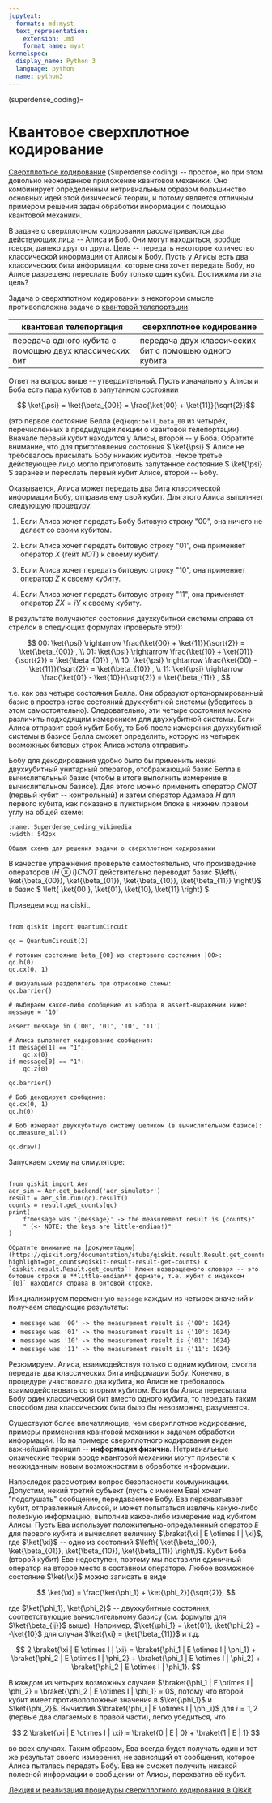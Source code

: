 ```yaml
---
jupytext:
  formats: md:myst
  text_representation:
    extension: .md
    format_name: myst
kernelspec:
  display_name: Python 3
  language: python
  name: python3
---
```


(superdense_coding)=

# Квантовое сверхплотное кодирование

[Сверхплотное кодирование](https://ru.wikipedia.org/wiki/Квантовое_сверхплотное_кодирование) (Superdense coding) -- простое, но при этом довольно неожиданное приложение квантовой механики. Оно комбинирует определенным нетривиальным образом большинство основных идей этой физической теории, и потому является отличным примером решения задач обработки информации с помощью квантовой механики.

В задаче о сверхплотном кодировании рассматриваются два действующих лица -- Алиса и Боб. Они могут находиться, вообще говоря, далеко друг от друга. Цель -- передать некоторое количество классической информации от Алисы к Бобу. Пусть у Алисы есть два классических бита информации, которые она хочет передать Бобу, но Алисе разрешено переслать Бобу только один кубит. Достижима ли эта цель?

Задача о сверхплотном кодировании в некотором смысле противоположна задаче о [квантовой телепортации](quantum_teleportation):

квантовая телепортация | сверхплотное кодирование
-----------------------|-------------------------
передача одного кубита с помощью двух классических бит | передача двух классических бит с помощью одного кубита

Ответ на вопрос выше -- утвердительный. Пусть изначально у Алисы и Боба есть пара кубитов в запутанном состоянии

$$ \ket{\psi} = \ket{\beta_{00}} = \frac{\ket{00} + \ket{11}}{\sqrt{2}}$$

(это первое состояние Белла {eq}`eqn:bell_beta_00` из четырёх, перечисленных в предыдущей лекции о квантовой телепортации). Вначале первый кубит находится у Алисы, второй -- у Боба. Обратите внимание, что для приготовления состояния $ \ket{\psi} $ Алисе не требовалось присылать Бобу никаких кубитов. Некое третье действующее лицо могло приготовить запутанное состояние $ \ket{\psi} $ заранее и переслать первый кубит Алисе, второй -- Бобу.

Оказывается, Алиса может передать два бита классической информации Бобу, отправив ему свой кубит. Для этого Алиса выполняет следующую процедуру:

1. Если Алиса хочет передать Бобу битовую строку "00", она ничего не делает со своим кубитом.

2. Если Алиса хочет передать битовую строку "01", она применяет оператор $X$ (гейт $NOT$) к своему кубиту.

3. Если Алиса хочет передать битовую строку "10", она применяет оператор $Z$ к своему кубиту.

4. Если Алиса хочет передать битовую строку "11", она применяет оператор $ZX = iY$ к своему кубиту.

В результате получаются состояния двухкубитной системы справа от стрелок в следующих формулах (проверьте это!):

$$
00: \ket{\psi} \rightarrow \frac{\ket{00} + \ket{11}}{\sqrt{2}} = \ket{\beta_{00}} , \\
01: \ket{\psi} \rightarrow \frac{\ket{10} + \ket{01}}{\sqrt{2}} = \ket{\beta_{01}} , \\
10: \ket{\psi} \rightarrow \frac{\ket{00} - \ket{11}}{\sqrt{2}} = \ket{\beta_{10}} , \\
11: \ket{\psi} \rightarrow \frac{\ket{01} - \ket{10}}{\sqrt{2}} = \ket{\beta_{11}} ,
$$

т.е. как раз четыре состояния Белла. Они образуют ортонормированный базис в пространстве состояний двухкубитной системы (убедитесь в этом самостоятельно). Следовательно, эти четыре состояния можно различить подходящим измерением для двухкубитной системы. Если Алиса отправит свой кубит Бобу, то Боб после измерения двухкубитной системы в базисе Белла сможет определить, которую из четырех возможных битовых строк Алиса хотела отправить.

Бобу для декодирования удобно было бы применить некий двухкубитный унитарный оператор, отображающий базис Белла в вычислительный базис (чтобы в итоге выполнить измерение в вычислительном базисе). Для этого можно применить оператор $CNOT$ (первый кубит -- контрольный) и затем оператор Адамара $H$ для первого кубита, как показано в пунктирном блоке в нижнем правом углу на общей схеме:

```{figure} /_static/qcalgo/superdense_coding/Superdense_coding_wikimedia.png
:name: Superdense_coding_wikimedia
:width: 542px

Общая схема для решения задачи о сверхплотном кодировании
```

В качестве упражнения проверьте самостоятельно, что произведение операторов $(H \otimes I) CNOT$ действительно переводит базис $\left\{ \ket{\beta_{00}}, \ket{\beta_{01}}, \ket{\beta_{10}}, \ket{\beta_{11}} \right\}$ в базис $ \left\{ \ket{00 }, \ket{01}, \ket{10}, \ket{11} \right\} $.

Приведем код на qiskit.

```{code-cell} ipython3

from qiskit import QuantumCircuit

qc = QuantumCircuit(2)

# готовим состояние beta_{00} из стартового состояния |00>:
qc.h(0)
qc.cx(0, 1)

# визуальный разделитель при отрисовке схемы:
qc.barrier()

# выбираем какое-либо сообщение из набора в assert-выражении ниже:
message = '10'

assert message in ('00', '01', '10', '11')

# Алиса выполняет кодирование сообщения:
if message[1] == "1":
    qc.x(0)
if message[0] == "1":
    qc.z(0)

qc.barrier()

# Боб декодирует сообщение:
qc.cx(0, 1)
qc.h(0)

# Боб измеряет двухкубитную систему целиком (в вычислительном базисе):
qc.measure_all()

qc.draw()
```

Запускаем схему на симуляторе:

```{code-cell} ipython3

from qiskit import Aer
aer_sim = Aer.get_backend('aer_simulator')
result = aer_sim.run(qc).result()
counts = result.get_counts(qc)
print(
    f"message was '{message}' -> the measurement result is {counts}"
    " (<- NOTE: the keys are little-endian!)"
)
```

```{admonition} RTFM!
Обратите внимание на [документацию](https://qiskit.org/documentation/stubs/qiskit.result.Result.get_counts.html?highlight=get_counts#qiskit-result-result-get-counts) к `qiskit.result.Result.get_counts`! Ключи возвращаемого словаря -- это битовые строки в **little-endian** формате, т.е. кубит с индексом `[0]` находится справа в битовой строке.
```

Инициализируем переменную `message` каждым из четырех значений и получаем следующие результаты:

+   `message was '00' -> the measurement result is {'00': 1024}`
+   `message was '01' -> the measurement result is {'10': 1024}`
+   `message was '10' -> the measurement result is {'01': 1024}`
+   `message was '11' -> the measurement result is {'11': 1024}`

Резюмируем. Алиса, взаимодействуя только с одним кубитом, смогла передать два классических бита информации Бобу. Конечно, в процедуре участвовало два кубита, но Алисе не требовалось взаимодействовать со вторым кубитом. Если бы Алиса пересылала Бобу один классический бит вместо одного кубита, то передать таким способом два классических бита было бы невозможно, разумеется.

Существуют более впечатляющие, чем сверхплотное кодирование, примеры применения квантовой механики к задачам обработки информации. Но на примере сверхплотного кодирования виден важнейший принцип -- **информация физична**. Нетривиальные физические теории вроде квантовой механики могут привести к неожиданным новым возможностям в обработке информации.

Напоследок рассмотрим вопрос безопасности коммуникации. Допустим, некий третий субъект (пусть с именем Ева) хочет "подслушать" сообщение, передаваемое Бобу. Ева перехватывает кубит, отправленный Алисой, и может попытаться извлечь какую-либо полезную информацию, выполнив какое-либо измерение над кубитом Алисы. Пусть Ева использует положительно-определенный оператор $E$ для первого кубита и вычисляет величину $\braket{\xi | E \otimes I | \xi}$, где $\ket{\xi}$ -- одно из состояний $\left\{ \ket{\beta_{00}}, \ket{\beta_{01}}, \ket{\beta_{10}}, \ket{\beta_{11}} \right\}$. Кубит Боба (второй кубит) Еве недоступен, поэтому мы поставили единичный оператор на второе место в составном операторе. Любое возможное состояние $\ket{\xi}$ можно записать в виде

$$
\ket{\xi} = \frac{\ket{\phi_1} + \ket{\phi_2}}{\sqrt{2}},
$$

где $\ket{\phi_1}, \ket{\phi_2}$ -- двухкубитные состояния, соответствующие вычислительному базису (см. формулы для $\ket{\beta_{ij}}$ выше). Например, $\ket{\phi_1} = \ket{01}, \ket{\phi_2} = -\ket{10}$ для случая $\ket{\xi} = \ket{\beta_{11}}$ и т.д.

$$
2 \braket{\xi | E \otimes I | \xi} =
    \braket{\phi_1 | E \otimes I | \phi_1} +
    \braket{\phi_2 | E \otimes I | \phi_2} +
    \braket{\phi_1 | E \otimes I | \phi_2} +
    \braket{\phi_2 | E \otimes I | \phi_1}.
$$

В каждом из четырех возможных случаев $\braket{\phi_1 | E \otimes I | \phi_2} = \braket{\phi_2 | E \otimes I | \phi_1} = 0$, потому что второй кубит имеет противоположные значения в $\ket{\phi_1}$ и $\ket{\phi_2}$. Вычислив $\braket{\phi_i | E \otimes I | \phi_i}$ для $i = 1, 2$ (первые два слагаемых в правой части), легко убедиться, что

$$
2 \braket{\xi | E \otimes I | \xi} =
    \braket{0 | E | 0} +
    \braket{1 | E | 1}
$$

во всех случаях. Таким образом, Ева всегда будет получать один и тот же результат своего измерения, не зависящий от сообщения, которое Алиса пыталась передать Бобу. Ева не сможет получить никакой полезной информации о сообщении от Алисы, перехватив её кубит.

[Лекция и реализация процедуры сверхплотного кодирования в Qiskit](https://qiskit.org/textbook/ch-algorithms/superdense-coding.html)
